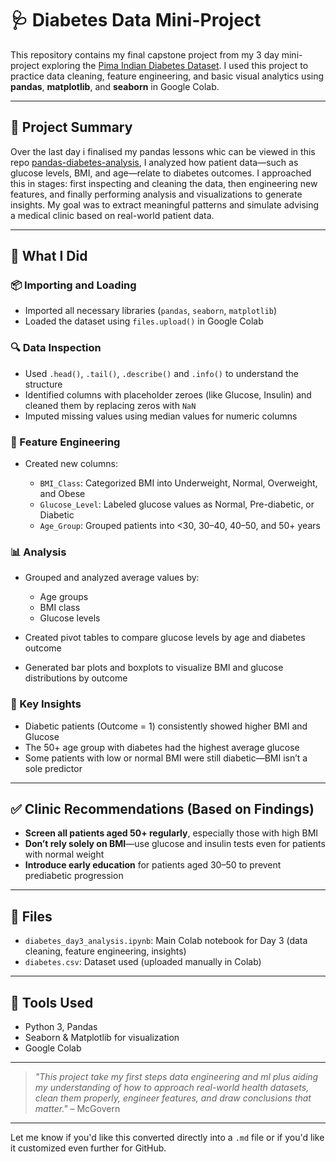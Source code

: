 
# 🩺 Diabetes Data Mini-Project

This repository contains my final capstone project from my 3 day mini-project exploring the [Pima Indian Diabetes Dataset](https://www.kaggle.com/datasets/uciml/pima-indians-diabetes-database). I used this project to practice data cleaning, feature engineering, and basic visual analytics using **pandas**, **matplotlib**, and **seaborn** in Google Colab.

---

## 📌 Project Summary

Over the last day i finalised my pandas lessons whic can be viewed in this repo [pandas-diabetes-analysis](github.com/thisismcgovern/pandas-diabetes-analysis), I analyzed how patient data—such as glucose levels, BMI, and age—relate to diabetes outcomes. I approached this in stages: first inspecting and cleaning the data, then engineering new features, and finally performing analysis and visualizations to generate insights. My goal was to extract meaningful patterns and simulate advising a medical clinic based on real-world patient data.

---

## 🚀 What I Did

### 📦 Importing and Loading

* Imported all necessary libraries (`pandas`, `seaborn`, `matplotlib`)
* Loaded the dataset using `files.upload()` in Google Colab

### 🔍 Data Inspection

* Used `.head()`, `.tail()`, `.describe()` and `.info()` to understand the structure
* Identified columns with placeholder zeroes (like Glucose, Insulin) and cleaned them by replacing zeros with `NaN`
* Imputed missing values using median values for numeric columns

### 🔧 Feature Engineering

* Created new columns:

  * `BMI_Class`: Categorized BMI into Underweight, Normal, Overweight, and Obese
  * `Glucose_Level`: Labeled glucose values as Normal, Pre-diabetic, or Diabetic
  * `Age_Group`: Grouped patients into <30, 30–40, 40–50, and 50+ years

### 📊 Analysis

* Grouped and analyzed average values by:

  * Age groups
  * BMI class
  * Glucose levels
* Created pivot tables to compare glucose levels by age and diabetes outcome
* Generated bar plots and boxplots to visualize BMI and glucose distributions by outcome

### 🧠 Key Insights

* Diabetic patients (Outcome = 1) consistently showed higher BMI and Glucose
* The 50+ age group with diabetes had the highest average glucose
* Some patients with low or normal BMI were still diabetic—BMI isn’t a sole predictor

---

## ✅ Clinic Recommendations (Based on Findings)

* **Screen all patients aged 50+ regularly**, especially those with high BMI
* **Don’t rely solely on BMI**—use glucose and insulin tests even for patients with normal weight
* **Introduce early education** for patients aged 30–50 to prevent prediabetic progression

---

## 📁 Files

* `diabetes_day3_analysis.ipynb`: Main Colab notebook for Day 3 (data cleaning, feature engineering, insights)
* `diabetes.csv`: Dataset used (uploaded manually in Colab)

---

## 🧪 Tools Used

* Python 3, Pandas
* Seaborn & Matplotlib for visualization
* Google Colab

---

> *"This project take my first steps data engineering and ml plus aiding my understanding of how to approach real-world health datasets, clean them properly, engineer features, and draw conclusions that matter."* – McGovern

---

Let me know if you'd like this converted directly into a `.md` file or if you'd like it customized even further for GitHub.
